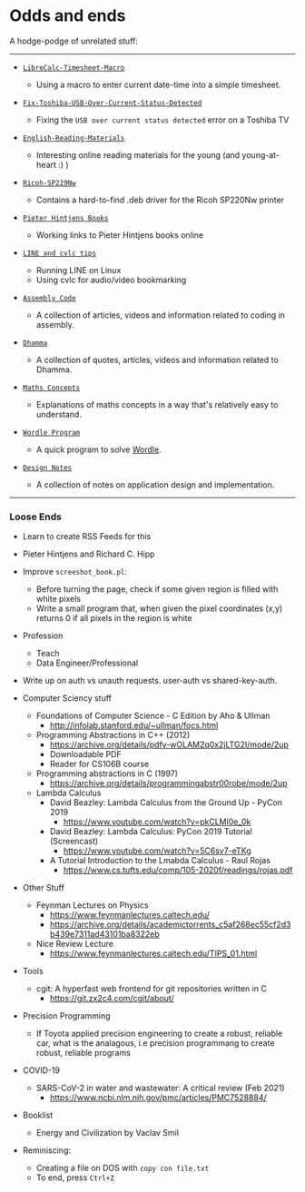 # Odds and ends
A hodge-podge of unrelated stuff:

----
- [`LibreCalc-Timesheet-Macro`](LibreCalc-Timesheet-Macro.md)
    - Using a macro to enter current date-time into a simple timesheet.

- [`Fix-Toshiba-USB-Over-Current-Status-Detected`](Fix-Toshiba-USB-Over-Current-Status-Detected.md)
    - Fixing the `USB over current status detected` error on a Toshiba TV

- [`English-Reading-Materials`](English-Reading-Materials.md)
    - Interesting online reading materials for the young (and
      young-at-heart :) )

- [`Ricoh-SP229Nw`](Ricoh-SP220Nw/README.md)
    - Contains a hard-to-find .deb driver for the Ricoh SP220Nw printer

- [`Pieter Hintjens Books`](Pieter-Hintjens-Books.md)
    - Working links to Pieter Hintjens books online

- [`LINE and cvlc tips`](LINE-and-cvlc-tips.md)
    - Running LINE on Linux
    - Using cvlc for audio/video bookmarking

- [`Assembly Code`](Assembly-Code.md)
    - A collection of articles, videos and information related to coding in assembly.

- [`Dhamma`](Dhamma.md)
    - A collection of quotes, articles, videos and information related to Dhamma.

- [`Maths Concepts`](Maths-Concepts.md)
    - Explanations of maths concepts in a way that's relatively easy to understand.

- [`Wordle Program`](Wordle-Program.md)
    - A quick program to solve [Wordle](https://www.nytimes.com/games/wordle/index.html).

- [`Design Notes`](Design-Notes.md)
    - A collection of notes on application design and implementation.


----
### Loose Ends

- Learn to create RSS Feeds for this
- Pieter Hintjens and Richard C. Hipp
- Improve `screeshot_book.pl`:
    - Before turning the page, check if some given region is filled with
      white pixels
    - Write a small program that, when given the pixel coordinates (x,y)
      returns 0  if all pixels in the region is white
- Profession
    - Teach
    - Data Engineer/Professional

- Write up on auth vs unauth requests. user-auth vs shared-key-auth.

- Computer Sciency stuff
    - Foundations of Computer Science - C Edition by Aho & Ullman
        - http://infolab.stanford.edu/~ullman/focs.html
    - Programming Abstractions in C++ (2012)
        - https://archive.org/details/pdfy-wOLAM2q0x2jLTG2I/mode/2up
        - Downloadable PDF
        - Reader for CS106B course
    - Programming abstractions in C (1997)
        - https://archive.org/details/programmingabstr00robe/mode/2up
    - Lambda Calculus
        - David Beazley: Lambda Calculus from the Ground Up - PyCon 2019
            - https://www.youtube.com/watch?v=pkCLMl0e_0k
        - David Beazley: Lambda Calculus: PyCon 2019 Tutorial (Screencast)
            - https://www.youtube.com/watch?v=5C6sv7-eTKg
        - A Tutorial Introduction to the Lmabda Calculus - Raul Rojas
            - https://www.cs.tufts.edu/comp/105-2020f/readings/rojas.pdf
- Other Stuff
    - Feynman Lectures on Physics
        - https://www.feynmanlectures.caltech.edu/
        - https://archive.org/details/academictorrents_c5af268ec55cf2d3b439e7311ad43101ba8322eb
    - Nice Review Lecture
        - https://www.feynmanlectures.caltech.edu/TIPS_01.html

- Tools
    - cgit: A hyperfast web frontend for git repositories written in C
        - https://git.zx2c4.com/cgit/about/

- Precision Programming
    - If Toyota applied precision engineering to create a robust,
      reliable car, what is the analagous, i.e precision programmang to
      create robust, reliable programs

- COVID-19
    - SARS-CoV-2 in water and wastewater: A critical review (Feb 2021)
        - https://www.ncbi.nlm.nih.gov/pmc/articles/PMC7528884/

- Booklist
    - Energy and Civilization by Vaclav Smil

- Reminiscing:
    - Creating a file on DOS with `copy con file.txt`
    - To end, press `Ctrl+Z`

